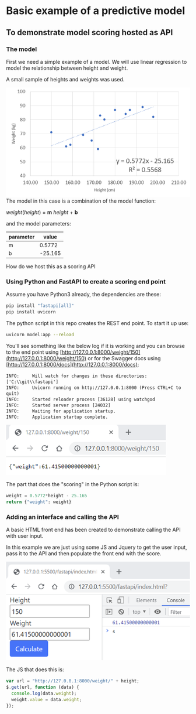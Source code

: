 # Basic example of a predictive model

## To demonstrate model scoring hosted as API

### The model

First we need a simple example of a model. We will use linear regression to model the relationship between height and weight.

A small sample of heights and weights was used.

![](height-weight-data.png)
The model in this case is a combination of the model function:

_weight_(_height_) = **m** _height_ + **b**

and the model parameters:

| parameter | value   |
| --------- | ------- |
| m         | 0.5772  |
| b         | -25.165 |

How do we host this as a scoring API

### Using Python and FastAPI to create a scoring end point

Assume you have Python3 already, the dependencies are these:

```sh
pip install "fastapi[all]"
pip install uvicorn
```

The python script in this repo creates the REST end point.
To start it up use:

```sh
uvicorn model:app --reload
```

You'll see something like the below log if it is working and you can browse to the end point using [http://127.0.0.1:8000/weight/150](http://127.0.0.1:8000/weight/150) or for the Swagger docs using [http://127.0.0.1:8000/docs](http://127.0.0.1:8000/docs):

```log
INFO:     Will watch for changes in these directories: ['C:\\git\\fastapi']
INFO:     Uvicorn running on http://127.0.0.1:8000 (Press CTRL+C to quit)
INFO:     Started reloader process [36128] using watchgod
INFO:     Started server process [24032]
INFO:     Waiting for application startup.
INFO:     Application startup complete.
```

![](height-weight-api.png)

The part that does the "scoring" in the Python script is:

```py
weight = 0.5772*height - 25.165
return {"weight": weight}
```

### Adding an interface and calling the API

A basic HTML front end has been created to demonstrate calling the API with user input.

In this example we are just using some JS and Jquery to get the user input, pass it to the API and then populate the front end with the score.

![](height-weight-frontend.png)

The JS that does this is:

```js
var url = "http://127.0.0.1:8000/weight/" + height;
$.get(url, function (data) {
  console.log(data.weight);
  weight.value = data.weight;
});
```
